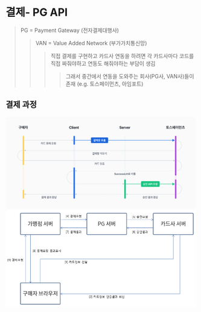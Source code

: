 # 결제- PG API

> PG = Payment Gateway (전자결제대행사)
>
> > VAN = Value Added Network (부가가치통신망)
> >
> > > 직접 결제를 구현하고 카드사 연동을 하려면 각 카드사마다 코드를 직접 짜줘야하고 연동도 해줘야하는 부담이 생김
> > >
> > > > 그래서 중간에서 연동을 도와주는 회사(PG사, VAN사)들이 존재 (e.g. 토스페이먼츠, 아임포트)

## 결제 과정

![](./img/pg.png)
![](./img/pg2.png)

